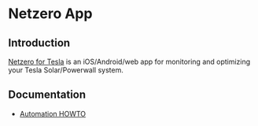 # Netzero App

## Introduction

[Netzero for Tesla](https://www.netzeroapp.io) is an iOS/Android/web app for monitoring and optimizing your Tesla Solar/Powerwall system.

## Documentation

- [Automation HOWTO](docs/Automation.md)

